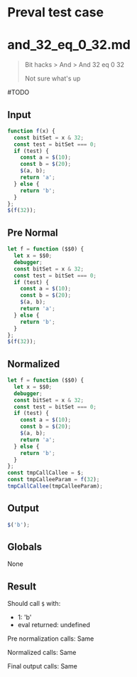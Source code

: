 # Preval test case

# and_32_eq_0_32.md

> Bit hacks > And > And 32 eq 0 32
>
> Not sure what's up

#TODO

## Input

`````js filename=intro
function f(x) {
  const bitSet = x & 32;
  const test = bitSet === 0;
  if (test) {
    const a = $(10);
    const b = $(20);
    $(a, b);
    return 'a';
  } else {
    return 'b';
  }
};
$(f(32));
`````

## Pre Normal

`````js filename=intro
let f = function ($$0) {
  let x = $$0;
  debugger;
  const bitSet = x & 32;
  const test = bitSet === 0;
  if (test) {
    const a = $(10);
    const b = $(20);
    $(a, b);
    return 'a';
  } else {
    return 'b';
  }
};
$(f(32));
`````

## Normalized

`````js filename=intro
let f = function ($$0) {
  let x = $$0;
  debugger;
  const bitSet = x & 32;
  const test = bitSet === 0;
  if (test) {
    const a = $(10);
    const b = $(20);
    $(a, b);
    return 'a';
  } else {
    return 'b';
  }
};
const tmpCallCallee = $;
const tmpCalleeParam = f(32);
tmpCallCallee(tmpCalleeParam);
`````

## Output

`````js filename=intro
$('b');
`````

## Globals

None

## Result

Should call `$` with:
 - 1: 'b'
 - eval returned: undefined

Pre normalization calls: Same

Normalized calls: Same

Final output calls: Same
